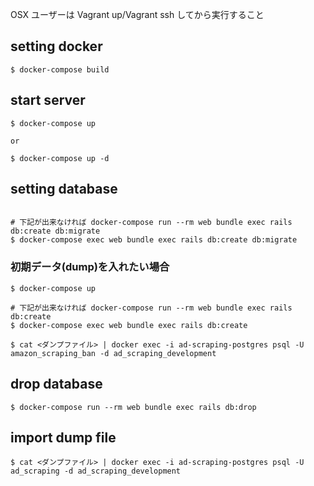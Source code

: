 OSX ユーザーは Vagrant up/Vagrant ssh してから実行すること

## setting docker

```
$ docker-compose build
```

## start server

```
$ docker-compose up

or

$ docker-compose up -d
```

## setting database

```

# 下記が出来なければ docker-compose run --rm web bundle exec rails db:create db:migrate
$ docker-compose exec web bundle exec rails db:create db:migrate
```

### 初期データ(dump)を入れたい場合

```
$ docker-compose up

# 下記が出来なければ docker-compose run --rm web bundle exec rails db:create
$ docker-compose exec web bundle exec rails db:create

$ cat <ダンプファイル> | docker exec -i ad-scraping-postgres psql -U amazon_scraping_ban -d ad_scraping_development
```

## drop database

```
$ docker-compose run --rm web bundle exec rails db:drop
```

## import dump file

```
$ cat <ダンプファイル> | docker exec -i ad-scraping-postgres psql -U ad_scraping -d ad_scraping_development
```
